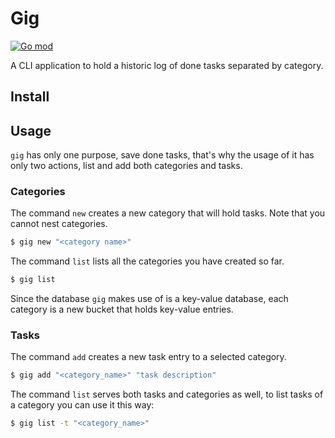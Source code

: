 # Gig

[![Go mod](https://img.shields.io/github/go-mod/go-version/alandavd/dsgo)](go.mod)

A CLI application to hold a historic log of done tasks separated by category.

## Install

## Usage

`gig` has only one purpose, save done tasks, that's why the usage of it has only two actions, list and add both categories and tasks.

### Categories

The command `new` creates a new category that will hold tasks. Note that you cannot nest categories.

```bash
$ gig new "<category name>"
```

The command `list` lists all the categories you have created so far.

```bash
$ gig list
```

Since the database `gig` makes use of is a key-value database, each category is a new bucket that holds key-value entries.

### Tasks

The command `add` creates a new task entry to a selected category.

```bash
$ gig add "<category_name>" "task description"
```

The command `list` serves both tasks and categories as well, to list tasks of a category you can use it this way:

```bash
$ gig list -t "<category_name>"
```

